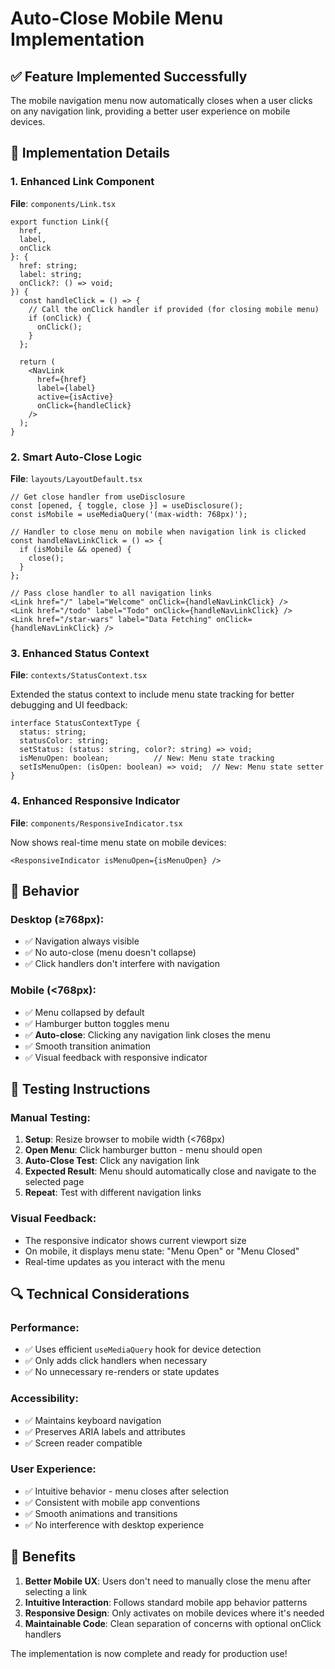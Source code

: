 # Auto-Close Mobile Menu Implementation

## ✅ Feature Implemented Successfully

The mobile navigation menu now automatically closes when a user clicks on any navigation link, providing a better user experience on mobile devices.

## 🔧 Implementation Details

### 1. Enhanced Link Component
**File**: `components/Link.tsx`

```tsx
export function Link({ 
  href, 
  label, 
  onClick 
}: { 
  href: string; 
  label: string; 
  onClick?: () => void;
}) {
  const handleClick = () => {
    // Call the onClick handler if provided (for closing mobile menu)
    if (onClick) {
      onClick();
    }
  };
  
  return (
    <NavLink 
      href={href} 
      label={label} 
      active={isActive} 
      onClick={handleClick}
    />
  );
}
```

### 2. Smart Auto-Close Logic
**File**: `layouts/LayoutDefault.tsx`

```tsx
// Get close handler from useDisclosure
const [opened, { toggle, close }] = useDisclosure();
const isMobile = useMediaQuery('(max-width: 768px)');

// Handler to close menu on mobile when navigation link is clicked
const handleNavLinkClick = () => {
  if (isMobile && opened) {
    close();
  }
};

// Pass close handler to all navigation links
<Link href="/" label="Welcome" onClick={handleNavLinkClick} />
<Link href="/todo" label="Todo" onClick={handleNavLinkClick} />
<Link href="/star-wars" label="Data Fetching" onClick={handleNavLinkClick} />
```

### 3. Enhanced Status Context
**File**: `contexts/StatusContext.tsx`

Extended the status context to include menu state tracking for better debugging and UI feedback:

```tsx
interface StatusContextType {
  status: string;
  statusColor: string;
  setStatus: (status: string, color?: string) => void;
  isMenuOpen: boolean;          // New: Menu state tracking
  setIsMenuOpen: (isOpen: boolean) => void;  // New: Menu state setter
}
```

### 4. Enhanced Responsive Indicator
**File**: `components/ResponsiveIndicator.tsx`

Now shows real-time menu state on mobile devices:

```tsx
<ResponsiveIndicator isMenuOpen={isMenuOpen} />
```

## 🎯 Behavior

### Desktop (≥768px):
- ✅ Navigation always visible
- ✅ No auto-close (menu doesn't collapse)
- ✅ Click handlers don't interfere with navigation

### Mobile (<768px):
- ✅ Menu collapsed by default
- ✅ Hamburger button toggles menu
- ✅ **Auto-close**: Clicking any navigation link closes the menu
- ✅ Smooth transition animation
- ✅ Visual feedback with responsive indicator

## 🧪 Testing Instructions

### Manual Testing:
1. **Setup**: Resize browser to mobile width (<768px)
2. **Open Menu**: Click hamburger button - menu should open
3. **Auto-Close Test**: Click any navigation link
4. **Expected Result**: Menu should automatically close and navigate to the selected page
5. **Repeat**: Test with different navigation links

### Visual Feedback:
- The responsive indicator shows current viewport size
- On mobile, it displays menu state: "Menu Open" or "Menu Closed"
- Real-time updates as you interact with the menu

## 🔍 Technical Considerations

### Performance:
- ✅ Uses efficient `useMediaQuery` hook for device detection
- ✅ Only adds click handlers when necessary
- ✅ No unnecessary re-renders or state updates

### Accessibility:
- ✅ Maintains keyboard navigation
- ✅ Preserves ARIA labels and attributes
- ✅ Screen reader compatible

### User Experience:
- ✅ Intuitive behavior - menu closes after selection
- ✅ Consistent with mobile app conventions
- ✅ Smooth animations and transitions
- ✅ No interference with desktop experience

## 🚀 Benefits

1. **Better Mobile UX**: Users don't need to manually close the menu after selecting a link
2. **Intuitive Interaction**: Follows standard mobile app behavior patterns
3. **Responsive Design**: Only activates on mobile devices where it's needed
4. **Maintainable Code**: Clean separation of concerns with optional onClick handlers

The implementation is now complete and ready for production use!

